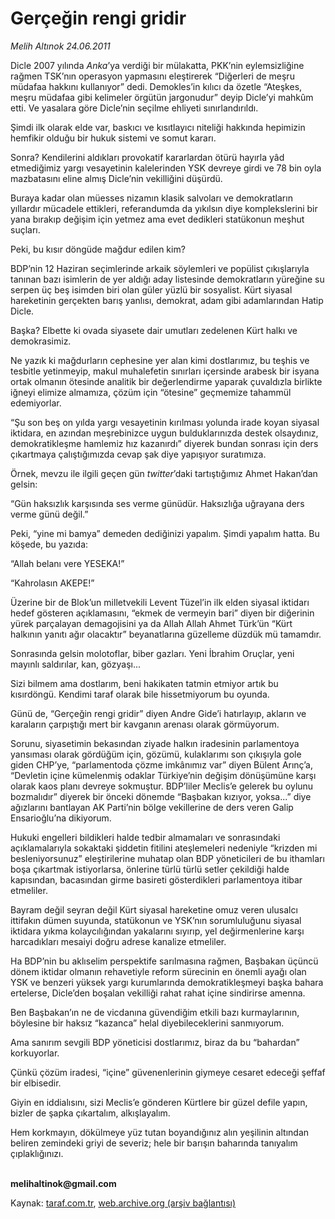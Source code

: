 # Gerçeğin rengi gridir

*Melih Altınok 24.06.2011*

<div class="yazi"><p>Dicle 2007 yılında <i>Anka</i>’ya verdiği bir mülakatta, PKK’nin eylemsizliğine rağmen TSK’nın operasyon yapmasını eleştirerek “Diğerleri de meşru müdafaa hakkını kullanıyor” dedi. Demokles’in kılıcı da özetle “Ateşkes, meşru müdafaa gibi kelimeler örgütün jargonudur” deyip Dicle’yi mahkûm etti. Ve yasalara göre Dicle’nin seçilme ehliyeti sınırlandırıldı.</p>
<p>Şimdi ilk olarak elde var, baskıcı ve kısıtlayıcı niteliği hakkında hepimizin hemfikir olduğu bir hukuk sistemi ve somut kararı.</p>
<p>Sonra? Kendilerini aldıkları provokatif kararlardan ötürü hayırla yâd etmediğimiz yargı vesayetinin kalelerinden YSK devreye girdi ve 78 bin oyla mazbatasını eline almış Dicle’nin vekilliğini düşürdü.</p>
<p>Buraya kadar olan müesses nizamın klasik salvoları ve demokratların yıllardır mücadele ettikleri, referandumda da yıkılsın diye komplekslerini bir yana bırakıp değişim için yetmez ama evet dedikleri statükonun meşhut suçları.</p>
<p>Peki, bu kısır döngüde mağdur edilen kim?</p>
<p>BDP’nin 12 Haziran seçimlerinde arkaik söylemleri ve popülist çıkışlarıyla tanınan bazı isimlerin de yer aldığı aday listesinde demokratların yüreğine su serpen üç beş isimden biri olan güler yüzlü bir sosyalist. Kürt siyasal hareketinin gerçekten barış yanlısı, demokrat, adam gibi adamlarından Hatip Dicle.</p>
<p>Başka? Elbette ki ovada siyasete dair umutları zedelenen Kürt halkı ve demokrasimiz.</p>
<p>Ne yazık ki mağdurların cephesine yer alan kimi dostlarımız, bu teşhis ve tesbitle yetinmeyip, makul muhalefetin sınırları içersinde arabesk bir isyana ortak olmanın ötesinde analitik bir değerlendirme yaparak çuvaldızla birlikte iğneyi elimize almamıza, çözüm için “ötesine” geçmemize tahammül edemiyorlar. </p>
<p>“Şu son beş on yılda yargı vesayetinin kırılması yolunda irade koyan siyasal iktidara, en azından meşrebinizce uygun bulduklarınızda destek olsaydınız, demokratikleşme hamlemiz hız kazanırdı” diyerek bundan sonrası için ders çıkartmaya çalıştığımızda cevap şak diye yapışıyor suratımıza.</p>
<p>Örnek, mevzu ile ilgili geçen gün <i>twitter</i>’daki tartıştığımız Ahmet Hakan’dan gelsin: </p>
<p>“Gün haksızlık karşısında ses verme günüdür. Haksızlığa uğrayana ders verme günü değil.”</p>
<p>Peki, “yine mi bamya” demeden dediğinizi yapalım. Şimdi yapalım hatta. Bu köşede, bu yazıda:</p>
<p>“Allah belanı vere YESEKA!”</p>
<p>“Kahrolasın AKEPE!”</p>
<p>Üzerine bir de Blok’un milletvekili Levent Tüzel’in ilk elden siyasal iktidarı hedef gösteren açıklamasını, “ekmek de vermeyin bari” diyen bir diğerinin yürek parçalayan demagojisini ya da Allah Allah Ahmet Türk’ün “Kürt halkının yanıtı ağır olacaktır” beyanatlarına güzelleme düzdük mü tamamdır.</p>
<p>Sonrasında gelsin molotoflar, biber gazları. Yeni İbrahim Oruçlar, yeni mayınlı saldırılar, kan, gözyaşı...</p>
<p>Sizi bilmem ama dostlarım, beni hakikaten tatmin etmiyor artık bu kısırdöngü. Kendimi taraf olarak bile hissetmiyorum bu oyunda.</p>
<p>Günü de, “Gerçeğin rengi gridir” diyen Andre Gide’i hatırlayıp, akların ve karaların çarpıştığı mert bir kavganın arenası olarak görmüyorum. </p>
<p>Sorunu, siyasetimin bekasından ziyade halkın iradesinin parlamentoya yansıması olarak gördüğüm için, gözümü, kulaklarımı son çıkışıyla gole giden CHP’ye, “parlamentoda çözme imkânımız var” diyen Bülent Arınç’a, “Devletin içine kümelenmiş odaklar Türkiye’nin değişim dönüşümüne karşı olarak kaos planı devreye sokmuştur. BDP’liler Meclis’e gelerek bu oylunu bozmalıdır” diyerek bir önceki dönemde “Başbakan kızıyor, yoksa...” diye ağızlarını bantlayan AK Parti’nin bölge vekillerine de ders veren Galip Ensarioğlu’na dikiyorum.</p>
<p>Hukuki engelleri bildikleri halde tedbir almamaları ve sonrasındaki açıklamalarıyla sokaktaki şiddetin fitilini ateşlemeleri nedeniyle “krizden mi besleniyorsunuz” eleştirilerine muhatap olan BDP yöneticileri de bu ithamları boşa çıkartmak istiyorlarsa, önlerine türlü türlü setler çekildiği halde kapısından, bacasından girme basireti gösterdikleri parlamentoya itibar etmeliler. </p>
<p>Bayram değil seyran değil Kürt siyasal hareketine omuz veren ulusalcı ittifakın dümen suyunda, statükonun ve YSK’nın sorumluluğunu siyasal iktidara yıkma kolaycılığından yakalarını sıyırıp, yel değirmenlerine karşı harcadıkları mesaiyi doğru adrese kanalize etmeliler.</p>
<p>Ha BDP’nin bu aklıselim perspektife sarılmasına rağmen, Başbakan üçüncü dönem iktidar olmanın rehavetiyle reform sürecinin en önemli ayağı olan YSK ve benzeri yüksek yargı kurumlarında demokratikleşmeyi başka bahara ertelerse, Dicle’den boşalan vekilliği rahat rahat içine sindirirse amenna.</p>
<p>Ben Başbakan’ın ne de vicdanına güvendiğim etkili bazı kurmaylarının, böylesine bir haksız “kazanca” helal diyebileceklerini sanmıyorum.</p>
<p>Ama sanırım sevgili BDP yöneticisi dostlarımız, biraz da bu “bahardan” korkuyorlar.</p>
<p>Çünkü çözüm iradesi, “içine” güvenenlerinin giymeye cesaret edeceği şeffaf bir elbisedir. </p>
<p>Giyin en iddialısını, sizi Meclis’e gönderen Kürtlere bir güzel defile yapın, bizler de şapka çıkartalım, alkışlayalım. </p>
<p>Hem korkmayın, dökülmeye yüz tutan boyandığınız alın yeşilinin altından beliren zemindeki griyi de severiz; hele bir barışın baharında tanıyalım çıplaklığınızı.</p>
<p><b><br/>melihaltinok@gmail.com</b></p>
</div>

Kaynak: [taraf.com.tr](http://www.taraf.com.tr/melih-altinok/makale-gercegin-rengi-gridir.htm), [web.archive.org (arşiv bağlantısı)](http://web.archive.org/web/20131114001320/http://www.taraf.com.tr/melih-altinok/makale-gercegin-rengi-gridir.htm)
